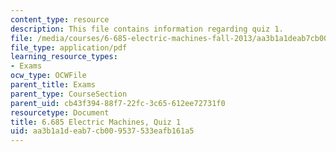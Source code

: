 ```yaml
---
content_type: resource
description: This file contains information regarding quiz 1.
file: /media/courses/6-685-electric-machines-fall-2013/aa3b1a1deab7cb009537533eafb161a5_MIT6_685F13_quiz01.pdf
file_type: application/pdf
learning_resource_types:
- Exams
ocw_type: OCWFile
parent_title: Exams
parent_type: CourseSection
parent_uid: cb43f394-88f7-22fc-3c65-612ee72731f0
resourcetype: Document
title: 6.685 Electric Machines, Quiz 1
uid: aa3b1a1d-eab7-cb00-9537-533eafb161a5
---
```

